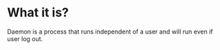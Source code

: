 # What it is?

Daemon is a process that runs independent of a user and will run even if user log out.